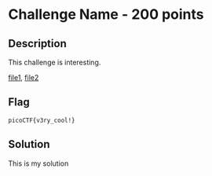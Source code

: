 # Challenge Name - 200 points
## Description

This challenge is interesting.

[file1](/link/to/file1), [file2](/link/to/file2)

## Flag

```
picoCTF{v3ry_cool!}
```

## Solution

This is my solution
